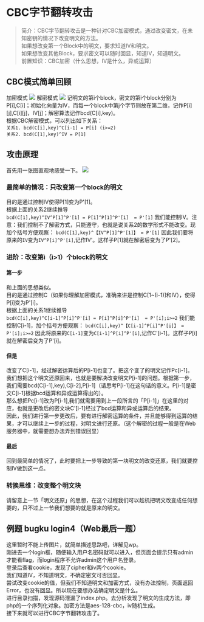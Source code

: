 # CBC字节翻转攻击

>简介：CBC字节翻转攻击是一种针对CBC加密模式，通过改变密文，在未知密钥的情况下改变明文的方法。  
>如果想改变第一个Block中的明文，要求知道IV和明文。  
>如果想改变其他Block，要求密文可以随时回显，知道IV，知道明文。  
前置知识：CBC加密（什么思想，IV是什么，异或运算）

## CBC模式简单回顾

加密模式
![](https://mk0resourcesinfm536w.kinstacdn.com/wp-content/uploads/082113_1459_CBCByteFlip1.png)
解密模式
![](https://mk0resourcesinfm536w.kinstacdn.com/wp-content/uploads/082113_1459_CBCByteFlip2.png)
记明文的第i个block，密文的第i个block分别为P[i],C[i]；初始化向量为IV，而每一个block中第j个字节则放在第二维，记作P[i][j],C[i][j]，IV[j]；解密算法记作bcd(C[i],key)。  
根据CBC解密模式，可以列出如下关系：  
`关系1. bcd(C[i],key)^C[i-1] = P[i] (i>=2)`  
`关系2. bcd(C[1],key)^IV = P[1]`

## 攻击原理

首先用一张图直观地感受一下。
![](http://www.vuln.cn/wp-content/uploads/drops/20150814/2015081408372925051.jpg)

### 最简单的情况：只改变第一个block的明文

目的是通过控制IV使得P[1]变为P'[1]。  
根据上面的关系2继续推导  
`bcd(C[1],key)^IV^P[1]^P'[1] = P[1]^P[1]^P'[1]  = P'[1]`
我们能控制IV。注意：我们控制不了解密方式，只能遵守，也就是说关系2的数学形式不能改变。现加个括号方便观察：
`bcd(C[1],key)^【IV^P[1]^P'[1]】 = P'[1]`
因此我们要将原来的`IV`变为`IV^P[i]^P'[i]`,记作IV'。这样子P[1]就在解密后变为了P'[2]。

### 进阶：改变第i（i>1）个block的明文

#### 第一步

和上面的思想类似。  
目的是通过控制C（如果你理解加密模式，准确来讲是控制C[1~(i-1)]和IV），使得P[i]变为P'[i]。  
根据上面的关系1继续推导  
`bcd(C[i],key)^C[i-1]^P[i]^P'[i] = P[i]^P[i]^P'[i]  = P'[i];i>=2`
我们能控制C[i-1]，加个括号方便观察：
`bcd(C[i],key)^【C[i-1]^P[i]^P'[i]】 = P'[i];i>=2`
因此将原来的`C[i-1]`变为`C[i-1]^P[i]^P'[i]`,记作C'[i-1]。这样子P[i]就在解密后变为了P'[i]。

#### 但是

改变了C[i-1]，经过解密运算后的P[i-1]也变了。把这个变了的明文记作Pc[i-1]。我们想把这个明文还原回来，也就是要解决改变明文P[i-1]的问题。根据第一步，我们需要bcd(C[i-1],key),C[i-2],P[i-1]（请思考P[i-1]在这句话的意义。P[i-1]是密文C[i-1]根据bcd运算和异或运算得出的）。  
那么想把Pc[i-1]改为P[i-1],我们就需要用到上一段所言的「P[i-1]」在这里的对应，也就是更改后的密文块C'[i-1]经过了bcd运算和异或运算后的结果。  
因此，我们进行第一步更改后，要有进行解密运算的条件，并且能够得到运算的结果，才可以继续上一步的过程，对明文进行还原。（这个解密的过程一般是在Web服务器中，就需要想办法弄到错误回显）  

#### 最后

回到最简单的情况了，此时要把上一步导致的第一块明文的改变还原，我们就要控制IV做到这一点。

### 转换思维：改变整个明文块

请留意上一节「明文还原」的思想，在这个过程我们可以趁机把明文改变成任何想要的，只不过上一节我们想要的就是原来的明文。

## 例题 bugku login4（Web最后一题）

这里暂时不能上传图片，就简单描述思路吧，详解见wp。  
刚进去一个login框，随便输入用户名密码就可以进入，但页面会提示只有admin才能看flag，而login程序不允许admin这个用户名登录。  
登录后查看cookie，发现了cipher和iv两个cookie。  
我们知道IV，不知道明文，不确定密文可否回显。  
尝试改变cookie的值，但我们不知道明文和加密方式，没有办法控制，页面返回Error，也没有回显。所以现在要想办法确定明文是什么。  
进行目录扫描，发现源码泄漏了index.php。去分析发现了明文的生成方法，即php的一个序列化对象。加密方法是aes-128-cbc，iv随机生成。  
接下来就可以进行CBC字节翻转攻击了。
